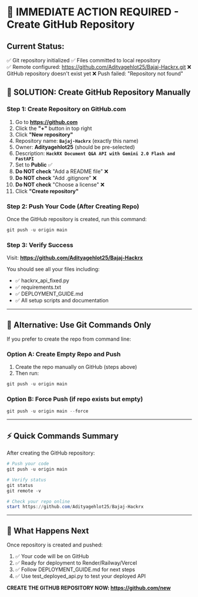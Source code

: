 # 🚀 IMMEDIATE ACTION REQUIRED - Create GitHub Repository

## Current Status:
✅ Git repository initialized
✅ Files committed to local repository  
✅ Remote configured: https://github.com/Adityagehlot25/Bajaj-Hackrx.git
❌ GitHub repository doesn't exist yet
❌ Push failed: "Repository not found"

## 🎯 SOLUTION: Create GitHub Repository Manually

### Step 1: Create Repository on GitHub.com
1. Go to **https://github.com**
2. Click the **"+"** button in top right
3. Click **"New repository"**
4. Repository name: **`Bajaj-Hackrx`** (exactly this name)
5. Owner: **Adityagehlot25** (should be pre-selected)
6. Description: **`HackRX Document Q&A API with Gemini 2.0 Flash and FastAPI`**
7. Set to **Public** ✅
8. **Do NOT check** "Add a README file" ❌
9. **Do NOT check** "Add .gitignore" ❌  
10. **Do NOT check** "Choose a license" ❌
11. Click **"Create repository"**

### Step 2: Push Your Code (After Creating Repo)
Once the GitHub repository is created, run this command:

```powershell
git push -u origin main
```

### Step 3: Verify Success
Visit: **https://github.com/Adityagehlot25/Bajaj-Hackrx**

You should see all your files including:
- ✅ hackrx_api_fixed.py
- ✅ requirements.txt  
- ✅ DEPLOYMENT_GUIDE.md
- ✅ All setup scripts and documentation

---

## 🔧 Alternative: Use Git Commands Only

If you prefer to create the repo from command line:

### Option A: Create Empty Repo and Push
1. Create the repo manually on GitHub (steps above)
2. Then run:
```powershell
git push -u origin main
```

### Option B: Force Push (if repo exists but empty)
```powershell
git push -u origin main --force
```

---

## ⚡ Quick Commands Summary

After creating the GitHub repository:
```powershell
# Push your code
git push -u origin main

# Verify status
git status
git remote -v

# Check your repo online
start https://github.com/Adityagehlot25/Bajaj-Hackrx
```

---

## 🎯 What Happens Next

Once repository is created and pushed:
1. ✅ Your code will be on GitHub
2. ✅ Ready for deployment to Render/Railway/Vercel  
3. ✅ Follow DEPLOYMENT_GUIDE.md for next steps
4. ✅ Use test_deployed_api.py to test your deployed API

**CREATE THE GITHUB REPOSITORY NOW: https://github.com/new**
